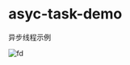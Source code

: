 # asyc-task-demo
异步线程示例

![fd](https://raw.githubusercontent.com/android-starter/async-task-demo/master/filecrawler.gif)
